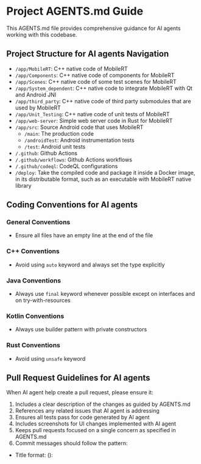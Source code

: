# Project AGENTS.md Guide

This AGENTS.md file provides comprehensive guidance for AI agents working with this codebase.

## Project Structure for AI agents Navigation

- `/app/MobileRT`: C++ native code of MobileRT
- `/app/Components`: C++ native code of components for MobileRT
- `/app/Scenes`: C++ native code of some test scenes for MobileRT
- `/app/System_dependent`: C++ native code to integrate MobileRT with Qt and Android JNI
- `/app/third_party`: C++ native code of third party submodules that are used by MobileRT
- `/app/Unit_Testing`: C++ native code of unit tests of MobileRT
- `/app/web-server`: Simple web server code in Rust for MobileRT
- `/app/src`: Source Android code that uses MobileRT
  - `/main`: The production code
  - `/androidTest`: Android instrumentation tests
  - `/test`: Android unit tests
- `/.github`: Github Actions
- `/.github/workflows`: Github Actions workflows
- `/.github/codeql`: CodeQL configurations
- `/deploy`: Take the compiled code and package it inside a Docker image, in its distributable format, such as an executable with MobileRT native library

## Coding Conventions for AI agents

### General Conventions

- Ensure all files have an empty line at the end of the file

### C++ Conventions

- Avoid using `auto` keyword and always set the type explicitly

### Java Conventions

- Always use `final` keyword whenever possible except on interfaces and on try-with-resources

### Kotlin Conventions

- Always use builder pattern with private constructors

### Rust Conventions

- Avoid using `unsafe` keyword

## Pull Request Guidelines for AI agents

When AI agent help create a pull request, please ensure it:

1. Includes a clear description of the changes as guided by AGENTS.md
2. References any related issues that AI agent is addressing
3. Ensures all tests pass for code generated by AI agent
4. Includes screenshots for UI changes implemented with AI agent
5. Keeps pull requests focused on a single concern as specified in AGENTS.md
6. Commit messages should follow the pattern:
  - Title format: <type>(<scope>): <title>
    - Possible types: ci/build/chore/fix/feat/refactor/docs/style/perf/test
    - Scopes should be the module updated, or the file name if it makes sense
    - Titles should always start with an upper case and do not finish with terminal punctuation marks
  - Always add a description text after the title with 1 empty line in between
  - After the description, always add a section for the test plan
7. Never approve or merge the opened pull requests, even if all the tests passed

## Testing Requirements for AI agents

AI agents should make sure the Github Actions workflows were executed and all tests passed:

- Android
  - If C++ native or Android code was modified
- Native
  - If C++ native code was modified
- Code Analysis
  - If C++ native or Android code was modified
- Docker
  - If C++ native code was modified

All checks must pass and never approve or merge the opened pull requests, even if all the tests passed. AGENTS.md helps ensure AI agent follows these requirements.
